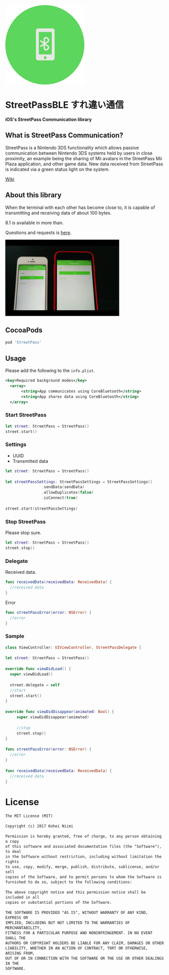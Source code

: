 ![header](https://raw.githubusercontent.com/gupuru/StreetPassBLE-iOS/assets/icon.png)

# StreetPassBLE すれ違い通信

**iOS's StreetPass Communication library**

## What is StreetPass Communication?

StreetPass is a Nintendo 3DS functionality which allows passive communication between Nintendo 3DS systems held by users in close proximity, an example being the sharing of Mii avatars in the StreetPass Mii Plaza application, and other game data. New data received from StreetPass is indicated via a green status light on the system.

[Wiki](https://en.wikipedia.org/wiki/SpotPass_and_StreetPass)

## About this library

When the terminal with each other has become close to, it is capable of transmitting and receiving data of about 100 bytes.

8.1 is available in more than.

Questions and requests is [here](https://github.com/gupuru/StreetPassBLE-iOS/issues/8).

![Animation](https://raw.githubusercontent.com/gupuru/StreetPassBLE-iOS/assets/demo.gif)

## CocoaPods

``` ruby
pod 'StreetPass'
```

## Usage

Please add the following to the `info.plist`.

``` xml
<key>Required background modes</key>
  <array>
       <string>App communicates using CoreBluetooth</string>
       <string>App shares data using CoreBluetooth</string>
  </array>
```

### Start StreetPass

```swift
let street: StreetPass = StreetPass()
street.start()
```

### Settings

- UUID
- Transmitted data

```swift
let street: StreetPass = StreetPass()

let streetPassSettings: StreetPassSettings = StreetPassSettings()
                .sendData(sendData)
                .allowDuplicates(false)
                .isConnect(true)
      
street.start(streetPassSettings)
```

### Stop StreetPass

Please stop sure.

```swift
let street: StreetPass = StreetPass()
street.stop()
```

### Delegate

Received data.

```swift
func receivedData(receivedData: ReceivedData) {
  //received data
}
```

Error

```swift
func streetPassError(error: NSError) {
  //error
}
```

### Sample

``` swift
class ViewController: UIViewController, StreetPassDelegate {

let street: StreetPass = StreetPass()

override func viewDidLoad() {
  super.viewDidLoad()

  street.delegate = self
  //start
  street.start()
}

override func viewDidDisappear(animated: Bool) {
     super.viewDidDisappear(animated)

     //stop
     street.stop()
}

func streetPassError(error: NSError) {
  //error
}

func receivedData(receivedData: ReceivedData) {
  //received data
}
```

# License

```
The MIT License (MIT)

Copyright (c) 2017 Kohei Niimi

Permission is hereby granted, free of charge, to any person obtaining a copy
of this software and associated documentation files (the "Software"), to deal
in the Software without restriction, including without limitation the rights
to use, copy, modify, merge, publish, distribute, sublicense, and/or sell
copies of the Software, and to permit persons to whom the Software is
furnished to do so, subject to the following conditions:

The above copyright notice and this permission notice shall be included in all
copies or substantial portions of the Software.

THE SOFTWARE IS PROVIDED "AS IS", WITHOUT WARRANTY OF ANY KIND, EXPRESS OR
IMPLIED, INCLUDING BUT NOT LIMITED TO THE WARRANTIES OF MERCHANTABILITY,
FITNESS FOR A PARTICULAR PURPOSE AND NONINFRINGEMENT. IN NO EVENT SHALL THE
AUTHORS OR COPYRIGHT HOLDERS BE LIABLE FOR ANY CLAIM, DAMAGES OR OTHER
LIABILITY, WHETHER IN AN ACTION OF CONTRACT, TORT OR OTHERWISE, ARISING FROM,
OUT OF OR IN CONNECTION WITH THE SOFTWARE OR THE USE OR OTHER DEALINGS IN THE
SOFTWARE.
```
